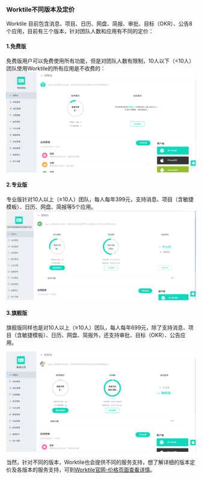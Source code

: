 ### Worktile不同版本及定价

Worktile 目前包含消息、项目、日历、网盘、简报、审批、目标（OKR）、公告8个应用，目前有三个版本，针对团队人数和应用有不同的定价：

#### 1.免费版
免费版用户可以免费使用所有功能，但是对团队人数有限制，10人以下（&lt;10人）团队使用Worktile的所有应用是不收费的：  
![](/assets/1-41.png)

#### 2.专业版
专业版针对10人以上（≥10人）团队，每人每年399元，支持消息、项目（含敏捷模板）、日历、网盘、简报等5个应用。
![](/assets/1-43.png)

#### 3.旗舰版
旗舰版同样也是对10人以上（≥10人）团队，每人每年699元，除了支持消息、项目（含敏捷模板）、日历、网盘、简报外，还支持审批、目标（OKR）、公告应用。

![](/assets/1-42.png)

当然，针对不同的版本，Worktile也会提供不同的服务支持，想了解详细的版本定价及各版本的服务支持，可到[Worktile官网-价格页面查看详情](https://worktile.com/pricing)。